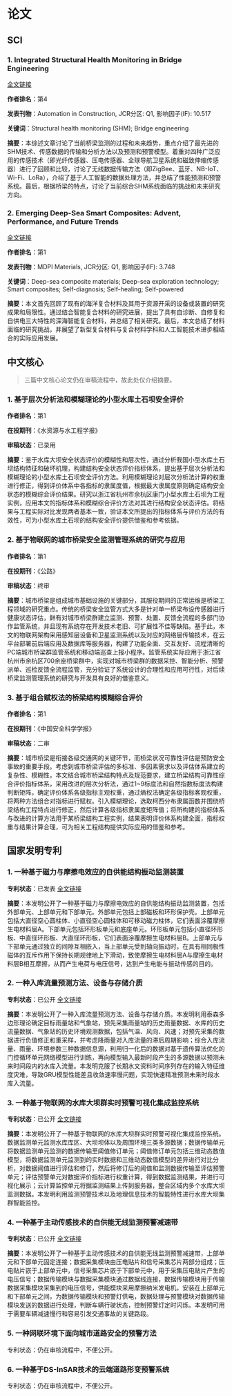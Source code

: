 # 论文

## SCI

### 1. Integrated Structural Health Monitoring in Bridge Engineering

[全文链接](https://www.sciencedirect.com/science/article/abs/pii/S0926580522000413 )

**作者排名**：第4

**发表刊物**：Automation in Construction, JCR分区: Q1, 影响因子(IF): 10.517

**关键词**：Structural health monitoring (SHM); Bridge engineering

**摘要**：本综述文章讨论了当前桥梁监测的过程和未来趋势，重点介绍了最先进的SHM技术、传感数据的传输和分析方法以及预测和预警模型。着重对四种广泛应用的传感技术（即光纤传感器、压电传感器、全球导航卫星系统和磁致伸缩传感器）进行了回顾和比较，讨论了无线数据传输方法（即ZigBee、蓝牙、NB-IoT、Wi-Fi、LoRa），介绍了基于人工智能的数据处理方法，并总结了性能预测和预警系统。最后，根据桥梁的特点，讨论了当前综合SHM系统面临的挑战和未来研究方向。

### 2. Emerging Deep-Sea Smart Composites: Advent, Performance, and Future Trends

[全文链接](https://www.mdpi.com/1996-1944/15/18/6469 )

**作者排名**：第1

**发表刊物**：MDPI Materials, JCR分区: Q1, 影响因子(IF): 3.748 

**关键词**：Deep-sea composite materials; Deep-sea exploration technology; Smart composites; Self-diagnosis; Self-healing; Self-powered

**摘要**：本文首先回顾了现有的海洋复合材料及其用于资源开采的设备或装置的研究成果和局限性。通过结合智能复合材料的研究进展，提出了具有自诊断、自修复和自供电三大特性的深海智能复合材料，并总结了相关研究。最后，本文总结了材料面临的研究挑战，并展望了新型复合材料与复合材料学科和人工智能技术进步相结合的实际应用发展。

## 中文核心

> 三篇中文核心论文仍在审稿流程中，故此处仅介绍摘要。

### 1. 基于层次分析法和模糊理论的小型水库土石坝安全评价

**作者排名**：第1

**在投期刊**：《水资源与水工程学报》

**审稿状态**：已录用

**摘要**：鉴于水库大坝安全状态评价的模糊性和层次性，通过分析我国小型水库土石坝结构特征和破坏机理，构建结构安全状态评价指标体系，提出基于层次分析法和模糊理论的小型水库土石坝安全评价方法。利用模糊理论对层次分析法计算的权重进行修正，得到评价体系中各指标的隶属度值，根据最大隶属度原则确定结构安全状态的模糊综合评价结果。研究以浙江省杭州市余杭区康门小型水库土石坝为工程实例，应用本文的指标体系和模糊综合评价方法对其进行结构安全状态评估。将结果与工程实际对比发现两者基本一致，验证本文所提出的指标体系与评价方法的有效性，可为小型水库土石坝的结构安全评价提供借鉴和参考依据。

### 2. 基于物联网的城市桥梁安全监测管理系统的研究与应用

**作者排名**：第1

**在投期刊**：《公路》

**审稿状态**：终审

**摘要**：城市桥梁是组成城市基础设施的关键部分，其服役期间的正常运维是桥梁工程领域的研究重点。传统的桥梁安全监管方式大多是针对单一桥梁布设传感器进行健康状态评估，鲜有对城市桥梁群建立监测、预警、处置、反馈全流程的多部门协作监管系统，并且现有系统存在开发技术老旧、可扩展性不佳等缺陷。基于此，本文的物联网架构采用感知层设备和卫星监测系统以及对应的网络层传输技术，在云平台部署前后端应用及数据库等服务器，构建了功能全面、交互友好、流程清晰的PC端城市桥梁群监管系统和移动端巡查上报小程序。监管系统实际应用于浙江省杭州市余杭区700余座桥梁群中，实现对城市桥梁群的数据采控、智能分析、预警派单、巡检反馈全流程监管，充分验证了系统设计的合理性和应用可行性，对后续桥梁监测管理系统的研究与开发具有良好的借鉴意义。

### 3. 基于组合赋权法的桥梁结构模糊综合评价

**作者排名**：第1

**在投期刊**：《中国安全科学学报》

**审稿状态**：二审

**摘要**：城市桥梁是衔接各级交通网的关键环节，而桥梁状况可靠性评估是预防安全事故的重要手段。考虑到城市桥梁评估的多标准、多因素需求以及评估体系建立的复杂性、模糊性，本文结合城市桥梁结构特点及规范要求，建立桥梁结构可靠性综合评价指标体系，采用改进的层次分析法，通过1~9标度法和自然指数标度法构建判断矩阵，确定评价体系各级指标主观权重，通过熵权法确定各级指标客观权重，将两种方法组合对指标进行赋权。引入模糊理论，选取柯西分布隶属函数并围绕桥梁结构工程特点进行修正，然后计算各级指标隶属度矩阵值；将所构建的指标体系与改进的计算方法用于某桥梁结构工程实例，结果表明评价体系构建全面，指标权重与结果计算合理，可为相关工程结构提供实际应用的借鉴和参考。

## 国家发明专利

### 1. 一种基于磁力与摩擦电效应的自供能结构振动监测装置

**专利状态**：已发表 [全文链接](https://www.patentstar.com.cn/Search/Detail?ANE=AHIA3BCA9BIC7DCA9GDB4EAA3BAA9DGH8ABA9GHE9IDG7EAA)

**摘要**：本发明公开了一种基于磁力与摩擦电效应的自供能结构振动监测装置，包括外部单元、上部单元和下部单元。外部单元包括上部磁板和环形保护壳。上部单元包括大直径空心圆柱体、小直径空心圆柱体和可移动磁力柱体，它们表面涂覆摩擦生电材料层A。下部单元包括环形板单元和底座单元。环形板单元包括小直径环形板、中直径环形板、大直径环形板，它们表面涂覆摩擦生电材料层B。上部单元与下部单元通过独立的间隙互相嵌入，当上部单元受到轴向振动时，在具有相同极性磁体的互斥作用下保持长期规律地上下滑动，致使摩擦生电材料层A与摩擦生电材料层B相互摩擦，从而产生电荷与电压信号，达到产生电能与振动传感的目的。

### 2. 一种入库流量预测方法、设备与存储介质

**专利状态**：已公开 [全文链接](https://www.patentstar.com.cn/Search/Detail?ANE=9AIB6CEA7FAA7CDA6EBA7CFA9FDB7ADA9ADD6CCA9CHD1ABA)

**摘要**：本发明公开了一种入库流量预测方法、设备与存储介质。本发明利用泰森多边形理论确定目标雨量站和气象站，预先采集雨量站的历史雨量数据、水库的历史流量数据、气象站的历史环境观测数据，包括气温、风向、风速；对预先采集的数据进行负值修正和重采样，并考虑降雨量对入库流量的滞后周期影响；综合入库流量、雨量、环境参数三种数据信息源，利用归一化后的数据对基于遗传算法优化的门控循环单元网络模型进行训练，再向模型输入最新时段产生的多源数据以预测未来时间段内的水库入流量。本发明克服了长期水文资料时间序列存在的输入特征维度灾难，导致GRU模型性能差且收敛速率慢问题，实现快速精准预测未来时段水库入流量。

### 3. 一种基于物联网的水库大坝群实时预警可视化集成监控系统

**专利状态**：已公开 [全文链接](https://www.patentstar.com.cn/Search/Detail?ANE=9CID9HFD9BIC9ICC9IAA9HIH9CECBCHA9AHG9CFDCEHA9BCB)

**摘要**：本发明公开了一种基于物联网的水库大坝群实时预警可视化集成监控系统。数据监测单元监测水库库区、大坝坝体以及周围环境三类多源数据；数据传输单元将数据监测单元监测的数据传输至阈值修订单元；阈值修订单元包括三维动态数值模型，将数据监测单元监测到的实时数据和三维动态数值模型的差异进行对比分析，对数据阈值进行评估和修订，然后将修订后的阈值和监测数据传输至评估预警单元；评估预警单元对数据评价指标进行权重计算，得到数据监测结果，并进行可视化展示；云计算监控单元将据监测结果上传到服务器，整合区域内多个水库大坝监测数据。本发明利用监测预警技术以及地理信息技术的智能特性进行水库大坝集群智能监控。

### 4. 一种基于主动传感技术的自供能无线监测预警减速带

**专利状态**：已公开 [全文链接](https://www.patentstar.com.cn/Search/Detail?ANE=4ACA9EHC9FHF4ADA9HFE9GEC5CAA9FDD9FAEEHIA8BAA9AGE)

**摘要**：本发明公开了一种基于主动传感技术的自供能无线监测预警减速带，上部单元和下部单元固定连接；数据采集模块由压电贴片和信号采集芯片两部分组成；压电贴片嵌于上部单元中，信号采集芯片嵌于下部单元中，用于采集压电贴片产生的电压信号；数据传输模块与数据采集模块通过数据线连接，数据传输模块用于传输数据采集模块采集到的电压信号，供能模块采用摩擦纳米发电机，安装在上部单元和下部单元之间，为数据传输模块和预警灯供电，数据处理与预警模块对数据传输模块发送的数据进行处理，判断车辆行驶状态，控制预警灯定时闪烁。本发明可用于需要车辆减速慢行和容易引发交通事故的关键路段。

### 5. 一种网联环境下面向城市道路安全的预警方法

专利状态：仍在审核流程中，不便公开。

### 6. 一种基于DS-InSAR技术的云端道路形变预警系统

专利状态：仍在审核流程中，不便公开。